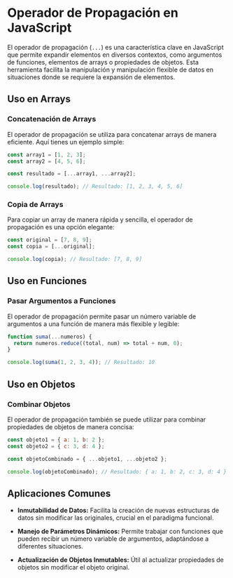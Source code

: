# Operador de Propagación en JavaScript

El operador de propagación (`...`) es una característica clave en JavaScript que permite expandir elementos en diversos contextos, como argumentos de funciones, elementos de arrays o propiedades de objetos. Esta herramienta facilita la manipulación y manipulación flexible de datos en situaciones donde se requiere la expansión de elementos.

## Uso en Arrays

### Concatenación de Arrays

El operador de propagación se utiliza para concatenar arrays de manera eficiente. Aquí tienes un ejemplo simple:

```javascript
const array1 = [1, 2, 3];
const array2 = [4, 5, 6];

const resultado = [...array1, ...array2];

console.log(resultado); // Resultado: [1, 2, 3, 4, 5, 6]
```

### Copia de Arrays

Para copiar un array de manera rápida y sencilla, el operador de propagación es una opción elegante:

```javascript
const original = [7, 8, 9];
const copia = [...original];

console.log(copia); // Resultado: [7, 8, 9]
```

## Uso en Funciones

### Pasar Argumentos a Funciones

El operador de propagación permite pasar un número variable de argumentos a una función de manera más flexible y legible:

```javascript
function suma(...numeros) {
  return numeros.reduce((total, num) => total + num, 0);
}

console.log(suma(1, 2, 3, 4)); // Resultado: 10
```

## Uso en Objetos

### Combinar Objetos

El operador de propagación también se puede utilizar para combinar propiedades de objetos de manera concisa:

```javascript
const objeto1 = { a: 1, b: 2 };
const objeto2 = { c: 3, d: 4 };

const objetoCombinado = { ...objeto1, ...objeto2 };

console.log(objetoCombinado); // Resultado: { a: 1, b: 2, c: 3, d: 4 }
```

## Aplicaciones Comunes

- **Inmutabilidad de Datos:** Facilita la creación de nuevas estructuras de datos sin modificar las originales, crucial en el paradigma funcional.

- **Manejo de Parámetros Dinámicos:** Permite trabajar con funciones que pueden recibir un número variable de argumentos, adaptándose a diferentes situaciones.

- **Actualización de Objetos Inmutables:** Útil al actualizar propiedades de objetos sin modificar el objeto original.

